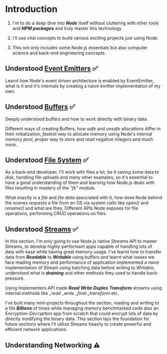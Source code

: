 # Introduction

1. I'm to do a deep dive into ***Node*** itself without cluttering with other tools and ***NPM packages*** and truly master this technology.

2. I'll use vital concepts to build various exciting projects *just* using Node.

3. This not only includes some Node.js essentials but also computer science and back-end engineering concepts.

## Understood [Event Emitters](https://nodejs.org/docs/latest/api/events.html#class-eventemitter) ✅

Learnt how Node's event driven architecture is enabled by EventEmitter, what is it and it's internals by creating a naive emitter implementation of my own.

## Understood [Buffers](https://nodejs.org/docs/latest/api/buffer.html#buffer) ✅

Deeply understood buffers and how to work directly with binary data.

Different ways of creating Buffers, how *safe* and *unsafe* allocations differ in their initialization, *fastest way* to allocate memory using Node's internal *memory pool*, proper way to *store* and *read* negative integers and much more.

## Understood [File System](https://nodejs.org/docs/latest/api/fs.html#file-system) ✅

As a back-end developer, I'll work with files a lot, be it saving some data to disk, handling file uploads and many other examples, so it's essential to have a good understanding of them and learning how Node.js deals with files resulting in mastery of the *"fs"* module.

What exactly is a *file* and *file data* associated with it, how does Node behind the scenes *requests* a file from an OS via *system calls* like *open()* and *rename()* and what are they, Different APIs Node exposes for file operations, performing CRUD operations on files.

## Understood [Streams](https://nodejs.org/docs/latest/api/stream.html#stream) ✅

In this section, I'm only going to use Node.js native *Streams* API to master Streams, to develop highly-performant apps capable of handling lots of data with ease while having great memory usage. I've learnt how to transfer data from ***Readable*** to ***Writable*** using buffers and learnt what issues we face reading memory and performance of application implemented a naive implementation of Stream using batching data before writing to *Writable*, understood what is ***draining*** and other methods they used to handle back-pressure.

Using Implementers API made ***Read*** ***Write*** ***Duplex*** ***Transform*** streams using internal methods like *_read* *_write* *_final* *_transform* etc.

I've built many mini-projects throughout the section, reading and writing to a file ***Billions*** of times while managing memory benchmarked code also an *Encryption-Decryption* app from scratch that could encrypt lots of data by directly modifying the binary data. This section lays the foundation for future sections where I'll utilize Streams heavily to create powerful and efficient network applications.

## Understanding Networking ⚠️